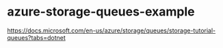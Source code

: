 # azure-storage-queues-example

https://docs.microsoft.com/en-us/azure/storage/queues/storage-tutorial-queues?tabs=dotnet
